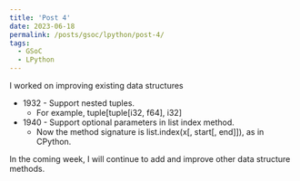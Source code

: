 ```yaml
---
title: 'Post 4'
date: 2023-06-18
permalink: /posts/gsoc/lpython/post-4/
tags:
  - GSoC
  - LPython
---
```

<!--more-->
I worked on improving existing data structures

- 1932 - Support nested tuples.
  - For example, tuple[tuple[i32, f64], i32]
- 1940 - Support optional parameters in list index method.
  - Now the method signature is list.index(x[, start[, end]]), as in CPython.

In the coming week, I will continue to add and improve other data structure methods.
